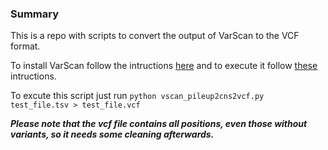 ### Summary
This is a repo with scripts to convert the output of VarScan to the VCF format.

To install VarScan follow the intructions [here](https://anaconda.org/bioconda/varscan) and to execute it follow [these](https://dkoboldt.github.io/varscan/using-varscan.html) intructions.

To excute this script just run `python vscan_pileup2cns2vcf.py test_file.tsv > test_file.vcf`


***Please note that the vcf file contains all positions, even those without variants, so it needs some cleaning afterwards.***
